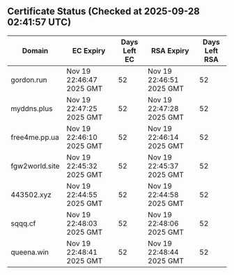 ## Certificate Status (Checked at 2025-09-28 02:41:57 UTC)
| Domain | EC Expiry | Days Left EC | RSA Expiry | Days Left RSA |
|--------|-----------|-------------|------------|--------------|
| gordon.run | Nov 19 22:46:47 2025 GMT | 52 | Nov 19 22:46:51 2025 GMT | 52 |
| myddns.plus | Nov 19 22:47:25 2025 GMT | 52 | Nov 19 22:47:28 2025 GMT | 52 |
| free4me.pp.ua | Nov 19 22:46:10 2025 GMT | 52 | Nov 19 22:46:14 2025 GMT | 52 |
| fgw2world.site | Nov 19 22:45:32 2025 GMT | 52 | Nov 19 22:45:37 2025 GMT | 52 |
| 443502.xyz | Nov 19 22:44:55 2025 GMT | 52 | Nov 19 22:44:58 2025 GMT | 52 |
| sqqq.cf | Nov 19 22:48:03 2025 GMT | 52 | Nov 19 22:48:06 2025 GMT | 52 |
| queena.win | Nov 19 22:48:41 2025 GMT | 52 | Nov 19 22:48:44 2025 GMT | 52 |
